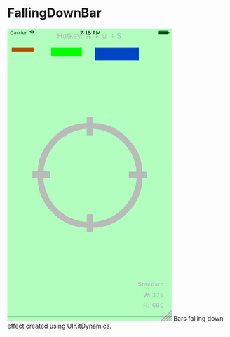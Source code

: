 # FallingDownBar
![Screenshot](Screenshot.gif)
Bars falling down effect created using UIKitDynamics.
